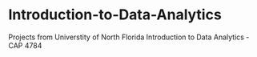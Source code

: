 # Introduction-to-Data-Analytics
Projects from Universtity of North Florida 
Introduction to Data Analytics - CAP 4784
